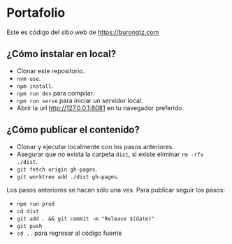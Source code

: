 # Portafolio

Este es código del sitio web de https://burongtz.com

## ¿Cómo instalar en local?

* Clonar este repositorio.
* `nvm use`.
* `npm install`.
* `npm run dev` para compilar.
* `npm run serve` para iniciar un servidor local.
* Abrir la url http://127.0.0.1:8081 en tu navegador preferido.

## ¿Cómo publicar el contenido?

* Clonar y ejecutar localmente con los pasos anteriores.
* Asegurar que no exista la carpeta `dist`, si existe eliminar `rm -rfv ./dist`.
* `git fetch origin gh-pages`.
* `git worktree add ./dist gh-pages`.

Los pasos anteriores se hacen sólo una ves. Para publicar seguir los pasos:

* `npm run prod`
* `cd dist`
* `git add . && git commit -m "Release $(date)"`
* `git push`
* `cd ..` para regresar al código fuente
